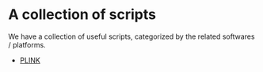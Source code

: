 # A collection of scripts
We have a collection of useful scripts, categorized by the related softwares / platforms.
- [PLINK](./plink.md)
